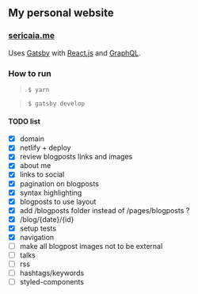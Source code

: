 ## My personal website

### [sericaia.me](https://www.sericaia.me)

Uses [Gatsby](https://www.gatsbyjs.org/) with [React.js](http://reactjs.org/) and [GraphQL](https://graphql.org/).

### How to run

> `$ yarn`

> `$ gatsby develop`

#### TODO list

- [x] domain
- [x] netlify + deploy
- [x] review blogposts links and images
- [x] about me
- [x] links to social
- [x] pagination on blogposts
- [x] syntax highlighting
- [x] blogposts to use layout
- [x] add /blogposts folder instead of /pages/blogposts ?
- [x] /blog/{date}/{id}
- [x] setup tests
- [x] navigation
- [ ] make all blogpost images not to be external
- [ ] talks
- [ ] rss
- [ ] hashtags/keywords
- [ ] styled-components
